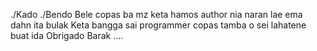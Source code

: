 ./Kado
./Bendo
Bele copas ba mz keta hamos author nia naran lae ema dahn ita bulak 
Keta bangga sai programmer copas tamba o sei lahatene buat ida
Obrigado Barak ....
